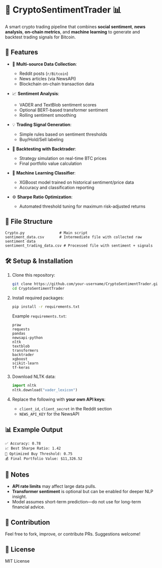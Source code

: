 
# 🧠 CryptoSentimentTrader 📊

A smart crypto trading pipeline that combines **social sentiment**, **news analysis**, **on-chain metrics**, and **machine learning** to generate and backtest trading signals for Bitcoin.

## 🚀 Features

- 🔎 **Multi-source Data Collection**:
  - Reddit posts (`r/Bitcoin`)
  - News articles (via NewsAPI)
  - Blockchain on-chain transaction data

- 📈 **Sentiment Analysis**:
  - VADER and TextBlob sentiment scores
  - Optional BERT-based transformer sentiment
  - Rolling sentiment smoothing

- 💡 **Trading Signal Generation**:
  - Simple rules based on sentiment thresholds
  - Buy/Hold/Sell labeling

- 🧪 **Backtesting with Backtrader**:
  - Strategy simulation on real-time BTC prices
  - Final portfolio value calculation

- 🤖 **Machine Learning Classifier**:
  - XGBoost model trained on historical sentiment/price data
  - Accuracy and classification reporting

- ⚙️ **Sharpe Ratio Optimization**:
  - Automated threshold tuning for maximum risk-adjusted returns

## 📂 File Structure

```
Crypto.py                # Main script
sentiment_data.csv       # Intermediate file with collected raw sentiment data
sentiment_trading_data.csv # Processed file with sentiment + signals
```

## 🛠️ Setup & Installation

1. Clone this repository:
   ```bash
   git clone https://github.com/your-username/CryptoSentimentTrader.git
   cd CryptoSentimentTrader
   ```

2. Install required packages:
   ```bash
   pip install -r requirements.txt
   ```

   Example `requirements.txt`:
   ```
   praw
   requests
   pandas
   newsapi-python
   nltk
   textblob
   transformers
   backtrader
   xgboost
   scikit-learn
   tf-keras
   ```

3. Download NLTK data:
   ```python
   import nltk
   nltk.download("vader_lexicon")
   ```

4. Replace the following with **your own API keys**:
   - `client_id`, `client_secret` in the Reddit section
   - `NEWS_API_KEY` for the NewsAPI

## 📊 Example Output

```
✅ Accuracy: 0.78
📈 Best Sharpe Ratio: 1.42
🚀 Optimized Buy Threshold: 0.75
💰 Final Portfolio Value: $11,326.52
```

## 📌 Notes

- **API rate limits** may affect large data pulls.
- **Transformer sentiment** is optional but can be enabled for deeper NLP insight.
- Model assumes short-term prediction—do not use for long-term financial advice.

## 🤝 Contribution

Feel free to fork, improve, or contribute PRs. Suggestions welcome!

## 📜 License

MIT License
